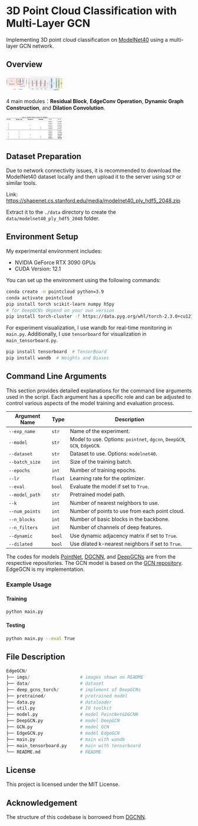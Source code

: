 # 3D Point Cloud Classification with Multi-Layer GCN

Implementing 3D point cloud classification on [ModelNet40](https://modelnet.cs.princeton.edu/) using a multi-layer GCN network.

## Overview

<img src=".\imgs\framework.png" alt="framework" style="zoom:15%;" />

4 main modules：**Residual Block**, **EdgeConv Operation**, **Dynamic Graph Construction**,  and **Dilation Convolution**.

<img src=".\imgs\exp.png" alt="exp" style="zoom:15%;" />

## Dataset Preparation

Due to network connectivity issues, it is recommended to download the ModelNet40 dataset locally and then upload it to the server using `SCP` or similar tools.

Link: https://shapenet.cs.stanford.edu/media/modelnet40_ply_hdf5_2048.zip

Extract it to the `./data` directory to create the `data/modelnet40_ply_hdf5_2048` folder.

## Environment Setup

My experimental environment includes:

- NVIDIA GeForce RTX 3090 GPUs
- CUDA Version: 12.1

You can set up the environment using the following commands:

```sh
conda create -n pointcloud python=3.9
conda activate pointcloud
pip install torch scikit-learn numpy h5py
# for DeepGCNs depend on your own version
pip install torch-cluster -f https://data.pyg.org/whl/torch-2.3.0+cu121.html
```

For experiment visualization, I use wandb for real-time monitoring in `main.py`. Additionally, I use `tensorboard` for visualization in `main_tensorboard.py`.

```sh
pip install tensorboard  # TensorBoard
pip install wandb  # Weights and Biases
```

## Command Line Arguments

This section provides detailed explanations for the command line arguments used in the script. Each argument has a specific role and can be adjusted to control various aspects of the model training and evaluation process.

| Argument Name  | Type    | Description                                                  |
| -------------- | ------- | ------------------------------------------------------------ |
| `--exp_name`   | `str`   | Name of the experiment.                                      |
| `--model`      | `str`   | Model to use. Options: `pointnet`, `dgcnn`, `DeepGCN`, `GCN`, `EdgeGCN`. |
| `--dataset`    | `str`   | Dataset to use. Options: `modelnet40`.                       |
| `--batch_size` | `int`   | Size of the training batch.                                  |
| `--epochs`     | `int`   | Number of training epochs.                                   |
| `--lr`         | `float` | Learning rate for the optimizer.                             |
| `--eval`       | `bool`  | Evaluate the model if set to `True`.                         |
| `--model_path` | `str`   | Pretrained model path.                                       |
| `--k`          | `int`   | Number of nearest neighbors to use.                          |
| `--num_points` | `int`   | Number of points to use from each point cloud.               |
| `--n_blocks`   | `int`   | Number of basic blocks in the backbone.                      |
| `--n_filters`  | `int`   | Number of channels of deep features.                         |
| `--dynamic`    | `bool`  | Use dynamic adjacency matrix if set to `True`.               |
| `--dilated`    | `bool`  | Use dilated k-nearest neighbors if set to `True`.            |

The codes for models [PointNet](https://github.com/charlesq34/pointnet), [DGCNN](https://github.com/WangYueFt/dgcnn), and [DeepGCNs](https://github.com/lightaime/deep_gcns_torch) are from the respective repositories. The GCN model is based on the [GCN repository](https://github.com/tkipf/pygcn). EdgeGCN is my implementation.

### Example Usage

#### Training

```bash
python main.py
```

#### Testing

```bash
python main.py --eval True
```

## File Description

```python
EdgeGCN/
├── imgs/ 					# images shown on README
├── data/ 					# dataset
├── deep_gcns_torch/		# implement of DeepGCNs
├── pretrained/				# pretrained model
├── data.py					# dataloader
├── util.py					# IO toolkit
├── model.py				# model PointNet&DGCNN
├── DeepGCN.py				# model DeepGCN
├── GCN.py					# model GCN
├── EdgeGCN.py				# model EdgeGCN
├── main.py					# main with wandb
├── main_tensorboard.py		# main with tensorboard
└── README.md				# README
```

## License

This project is licensed under the MIT License.

## Acknowledgement

The structure of this codebase is borrowed from [DGCNN](https://github.com/WangYueFt/dgcnn).

